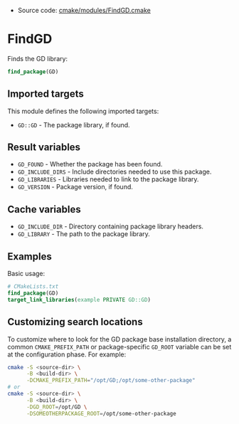 <!-- This is auto-generated file. -->
* Source code: [cmake/modules/FindGD.cmake](https://github.com/petk/php-build-system/blob/master/cmake/cmake/modules/FindGD.cmake)

# FindGD

Finds the GD library:

```cmake
find_package(GD)
```

## Imported targets

This module defines the following imported targets:

* `GD::GD` - The package library, if found.

## Result variables

* `GD_FOUND` - Whether the package has been found.
* `GD_INCLUDE_DIRS` - Include directories needed to use this package.
* `GD_LIBRARIES` - Libraries needed to link to the package library.
* `GD_VERSION` - Package version, if found.

## Cache variables

* `GD_INCLUDE_DIR` - Directory containing package library headers.
* `GD_LIBRARY` - The path to the package library.

## Examples

Basic usage:

```cmake
# CMakeLists.txt
find_package(GD)
target_link_libraries(example PRIVATE GD::GD)
```

## Customizing search locations

To customize where to look for the GD package base
installation directory, a common `CMAKE_PREFIX_PATH` or
package-specific `GD_ROOT` variable can be set at
the configuration phase. For example:

```sh
cmake -S <source-dir> \
      -B <build-dir> \
      -DCMAKE_PREFIX_PATH="/opt/GD;/opt/some-other-package"
# or
cmake -S <source-dir> \
      -B <build-dir> \
      -DGD_ROOT=/opt/GD \
      -DSOMEOTHERPACKAGE_ROOT=/opt/some-other-package
```
